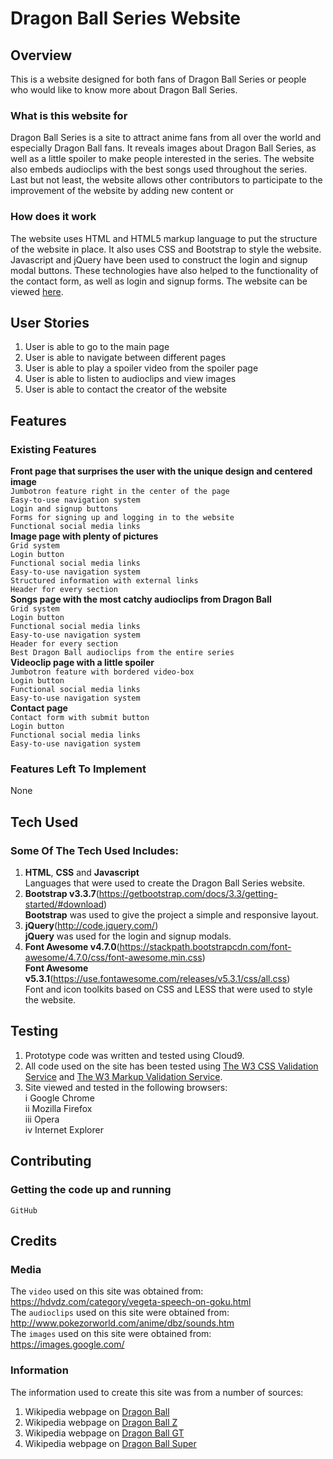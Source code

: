 # Dragon Ball Series Website

## Overview

This is a website designed for both fans of Dragon Ball Series or people who would like to know more
about Dragon Ball Series.

### What is this website for

Dragon Ball Series is a site to attract anime fans from all over the world and especially Dragon Ball
fans. It reveals images about Dragon Ball Series, as well as a little spoiler to make people interested
in the series. The website also embeds audioclips with the best songs used throughout the series. Last
but not least, the website allows other contributors to participate to the improvement of the website 
by adding new content or 


### How does it work

The website uses HTML and HTML5 markup language to put the structure of the website in place. It also 
uses CSS and Bootstrap to style the website. Javascript and jQuery have been used to construct the
login and signup modal buttons. These technologies have also helped to the functionality of the 
contact form, as well as login and signup forms. The website can be viewed [here](https://milestone-project-ioan1997.c9users.io/index.html).

## User Stories
1. User is able to go to the main page 
2. User is able to navigate between different pages
3. User is able to play a spoiler video from the spoiler page
4. User is able to listen to audioclips and view images
5. User is able to contact the creator of the website

## Features



### Existing Features

**Front page that surprises the user with the unique design and centered image**
<br>`Jumbotron feature right in the center of the page`
<br>`Easy-to-use navigation system`
<br>`Login and signup buttons`
<br>`Forms for signing up and logging in to the website`
<br>`Functional social media links`
<br>**Image page with plenty of pictures**
<br>`Grid system` 
<br>`Login button`
<br>`Functional social media links`
<br>`Easy-to-use navigation system`
<br>`Structured information with external links`
<br>`Header for every section`
<br>**Songs page with the most catchy audioclips from Dragon Ball**
<br>`Grid system`
<br>`Login button`
<br>`Functional social media links`
<br>`Easy-to-use navigation system`
<br>`Header for every section`
<br>`Best Dragon Ball audioclips from the entire series`
<br>**Videoclip page with a little spoiler**
<br>`Jumbotron feature with bordered video-box`
<br>`Login button`
<br>`Functional social media links`
<br>`Easy-to-use navigation system`
<br>**Contact page**
<br>`Contact form with submit button`
<br>`Login button`
<br>`Functional social media links`
<br>`Easy-to-use navigation system`

### Features Left To Implement

None

## Tech Used

### Some Of The Tech Used Includes:

1. **HTML**, **CSS** and **Javascript**
    <br>Languages that were used to create the Dragon Ball Series website.
2. **Bootstrap v3.3.7**(https://getbootstrap.com/docs/3.3/getting-started/#download)
    <br>**Bootstrap** was used to give the project a simple and responsive layout.
3. **jQuery**(http://code.jquery.com/)
      <br>**jQuery** was used for the login and signup modals.
4. **Font Awesome v4.7.0**(https://stackpath.bootstrapcdn.com/font-awesome/4.7.0/css/font-awesome.min.css)
    <br>**Font Awesome v5.3.1**(https://use.fontawesome.com/releases/v5.3.1/css/all.css)
    <br>Font and icon toolkits based on CSS and LESS that were used to style the website.
## Testing 
1. Prototype code was written and tested using Cloud9.
2. All code used on the site has been tested using [The W3 CSS Validation Service](https://jigsaw.w3.org/css-validator/) 
            and [The W3 Markup Validation Service](https://validator.w3.org/).
3. Site viewed and tested in the following browsers:
<br>    i Google Chrome
<br>    ii Mozilla Firefox
<br>    iii Opera
<br>    iv Internet Explorer

## Contributing


### Getting the code up and running
    GitHub

## Credits

### Media

The `video` used on this site was obtained from: https://hdvdz.com/category/vegeta-speech-on-goku.html
<br>The `audioclips` used on this site were obtained from: http://www.pokezorworld.com/anime/dbz/sounds.htm
<br>The `images` used on this site were obtained from: https://images.google.com/

### Information

The information used to create this site was from a number of sources:
1. Wikipedia webpage on [Dragon Ball](https://en.wikipedia.org/wiki/Dragon_Ball)
2. Wikipedia webpage on [Dragon Ball Z](https://en.wikipedia.org/wiki/Dragon_Ball_Z)
3. Wikipedia webpage on [Dragon Ball GT](https://en.wikipedia.org/wiki/Dragon_Ball_GT)
4. Wikipedia webpage on [Dragon Ball Super](https://en.wikipedia.org/wiki/Dragon_Ball_Super)

